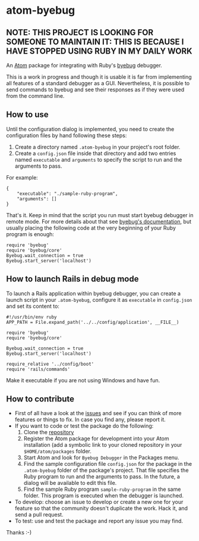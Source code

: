 # atom-byebug

## NOTE: THIS PROJECT IS LOOKING FOR SOMEONE TO MAINTAIN IT: THIS IS BECAUSE I HAVE STOPPED USING RUBY IN MY DAILY WORK

An [Atom](https://atom.io/) package for integrating with Ruby's
[byebug](https://github.com/deivid-rodriguez/byebug) debugger.

This is a work in progress and though it is usable it is far from implementing all features of a
standard debugger as a GUI. Nevertheless, it is possible to send commands to byebug and see their
responses as if they were used from the command line.

## How to use

Until the configuration dialog is implemented, you need to create the configuration files by hand following these steps:

1. Create a directory named `.atom-byebug` in your project's root folder.
2. Create a `config.json` file inside that directory and add two entries named `executable` and `arguments` to specify the script to run and the arguments to pass.

For example:

```
{
    "executable": "./sample-ruby-program",
    "arguments": []
}
```

That's it. Keep in mind that the script you run must start byebug debugger in remote mode. For more details about that see [byebug's documentation](https://github.com/deivid-rodriguez/byebug/blob/master/GUIDE.md), but usually placing the following code at the very beginning of your Ruby program is enough:

```
require 'byebug'
require 'byebug/core'
Byebug.wait_connection = true
Byebug.start_server('localhost')
```

## How to launch Rails in debug mode

To launch a Rails application within byebug debugger, you can create a launch script in your `.atom-byebug`, configure it as `executable` in `config.json` and set its content to:

```
#!/usr/bin/env ruby
APP_PATH = File.expand_path('../../config/application', __FILE__)

require 'byebug'
require 'byebug/core'

Byebug.wait_connection = true
Byebug.start_server('localhost')

require_relative '../config/boot'
require 'rails/commands'
```

Make it executable if you are not using Windows and have fun.

## How to contribute

* First of all have a look at the [issues](https://github.com/izaera/atom-byebug/issues) and see if you can think of more features or things to fix. In case you find any, please report it.
* If you want to code or test the package do the following:
  1. Clone the [repository](https://github.com/izaera/atom-byebug)
  2. Register the Atom package for development into your Atom installation (add a symbolic link to your cloned repository in your `$HOME/atom/packages` folder.
  3. Start Atom and look for `Byebug Debugger` in the Packages menu.
  4. Find the sample configuration file `config.json` for the package in the `.atom-byebug` folder of the package's project. That file specifies the Ruby program to run and the arguments to pass. In the future, a dialog will be available to edit this file.
  5. Find the sample Ruby program `sample-ruby-program` in the same folder. This program is executed when the debugger is launched.
* To develop: choose an issue to develop or create a new one for your feature so that the community doesn't duplicate the work. Hack it, and send a pull request.
* To test: use and test the package and report any issue you may find.

Thanks :-)
